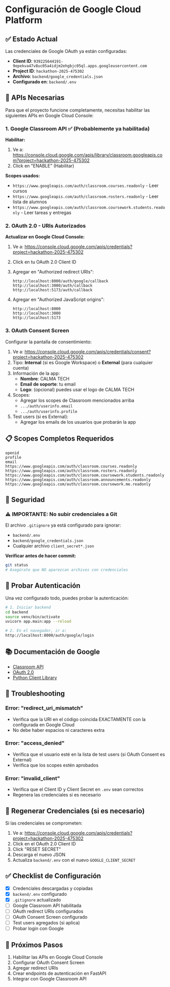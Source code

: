 # Configuración de Google Cloud Platform

## ✅ Estado Actual

Las credenciales de Google OAuth ya están configuradas:

- **Client ID**: `939225644191-9epekva47v8uc05a4idjm2ehgbjc05ql.apps.googleusercontent.com`
- **Project ID**: `hackathon-2025-475302`
- **Archivo**: `backend/google_credentials.json`
- **Configurado en**: `backend/.env`

## 🔧 APIs Necesarias

Para que el proyecto funcione completamente, necesitas habilitar las siguientes APIs en Google Cloud Console:

### 1. Google Classroom API ✅ (Probablemente ya habilitada)

**Habilitar:**
1. Ve a: https://console.cloud.google.com/apis/library/classroom.googleapis.com?project=hackathon-2025-475302
2. Click en "ENABLE" (Habilitar)

**Scopes usados:**
- `https://www.googleapis.com/auth/classroom.courses.readonly` - Leer cursos
- `https://www.googleapis.com/auth/classroom.rosters.readonly` - Leer lista de alumnos
- `https://www.googleapis.com/auth/classroom.coursework.students.readonly` - Leer tareas y entregas

### 2. OAuth 2.0 - URIs Autorizados

**Actualizar en Google Cloud Console:**
1. Ve a: https://console.cloud.google.com/apis/credentials?project=hackathon-2025-475302
2. Click en tu OAuth 2.0 Client ID
3. Agregar en "Authorized redirect URIs":
   ```
   http://localhost:8000/auth/google/callback
   http://localhost:3000/auth/callback
   http://localhost:5173/auth/callback
   ```

4. Agregar en "Authorized JavaScript origins":
   ```
   http://localhost:8000
   http://localhost:3000
   http://localhost:5173
   ```

### 3. OAuth Consent Screen

Configurar la pantalla de consentimiento:

1. Ve a: https://console.cloud.google.com/apis/credentials/consent?project=hackathon-2025-475302
2. Tipo: **Internal** (si es Google Workspace) o **External** (para cualquier cuenta)
3. Información de la app:
   - **Nombre**: CALMA TECH
   - **Email de soporte**: tu email
   - **Logo**: (opcional) puedes usar el logo de CALMA TECH
4. Scopes:
   - Agregar los scopes de Classroom mencionados arriba
   - `.../auth/userinfo.email`
   - `.../auth/userinfo.profile`
5. Test users (si es External):
   - Agregar los emails de los usuarios que probarán la app

## 📋 Scopes Completos Requeridos

```
openid
profile
email
https://www.googleapis.com/auth/classroom.courses.readonly
https://www.googleapis.com/auth/classroom.rosters.readonly
https://www.googleapis.com/auth/classroom.coursework.students.readonly
https://www.googleapis.com/auth/classroom.announcements.readonly
https://www.googleapis.com/auth/classroom.coursework.me.readonly
```

## 🔐 Seguridad

### ⚠️ IMPORTANTE: No subir credenciales a Git

El archivo `.gitignore` ya está configurado para ignorar:
- `backend/.env`
- `backend/google_credentials.json`
- Cualquier archivo `client_secret*.json`

**Verificar antes de hacer commit:**
```bash
git status
# Asegúrate que NO aparezcan archivos con credenciales
```

## 🧪 Probar Autenticación

Una vez configurado todo, puedes probar la autenticación:

```bash
# 1. Iniciar backend
cd backend
source venv/bin/activate
uvicorn app.main:app --reload

# 2. En el navegador, ir a:
http://localhost:8000/auth/google/login
```

## 📚 Documentación de Google

- [Classroom API](https://developers.google.com/classroom)
- [OAuth 2.0](https://developers.google.com/identity/protocols/oauth2)
- [Python Client Library](https://github.com/googleapis/google-api-python-client)

## 🐛 Troubleshooting

### Error: "redirect_uri_mismatch"
- Verifica que la URI en el código coincida EXACTAMENTE con la configurada en Google Cloud
- No debe haber espacios ni caracteres extra

### Error: "access_denied"
- Verifica que el usuario esté en la lista de test users (si OAuth Consent es External)
- Verifica que los scopes estén aprobados

### Error: "invalid_client"
- Verifica que el Client ID y Client Secret en `.env` sean correctos
- Regenera las credenciales si es necesario

## 🔄 Regenerar Credenciales (si es necesario)

Si las credenciales se comprometen:

1. Ve a: https://console.cloud.google.com/apis/credentials?project=hackathon-2025-475302
2. Click en el OAuth 2.0 Client ID
3. Click "RESET SECRET"
4. Descarga el nuevo JSON
5. Actualiza `backend/.env` con el nuevo `GOOGLE_CLIENT_SECRET`

## ✅ Checklist de Configuración

- [x] Credenciales descargadas y copiadas
- [x] `backend/.env` configurado
- [x] `.gitignore` actualizado
- [ ] Google Classroom API habilitada
- [ ] OAuth redirect URIs configurados
- [ ] OAuth Consent Screen configurado
- [ ] Test users agregados (si aplica)
- [ ] Probar login con Google

## 🎯 Próximos Pasos

1. Habilitar las APIs en Google Cloud Console
2. Configurar OAuth Consent Screen
3. Agregar redirect URIs
4. Crear endpoints de autenticación en FastAPI
5. Integrar con Google Classroom API
